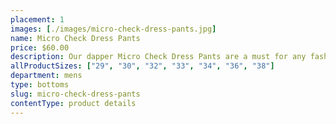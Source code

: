 ```yaml
---
placement: 1
images: [./images/micro-check-dress-pants.jpg]
name: Micro Check Dress Pants
price: $60.00
description: Our dapper Micro Check Dress Pants are a must for any fashion-conscious individual's wardrobe. They are the perfect choice for a business meeting, a formal event, or a night out on the town.
allProductSizes: ["29", "30", "32", "33", "34", "36", "38"]
department: mens
type: bottoms
slug: micro-check-dress-pants
contentType: product details
---
```

